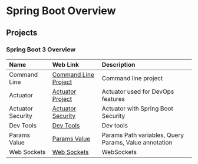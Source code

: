 # Spring Boot Overview

## Projects

### Spring Boot 3 Overview

| Name             | Web Link                                                                   | Description                                      |
|:----------------- |:---------------------------------------------------------------------------|:------------------------------------------------|
| Command Line     | [Command Line Project](spring-boot-command-line)                           | Command line project                            |
| Actuator         | [Actuator Project](spring-boot-actuator)                                   | Actuator used for DevOps features               |
| Actuator Security| [Actuator Security](spring-boot-actuator-security) | Actuator with Spring Boot Security              |
| Dev Tools        | [Dev Tools](spring-boot-dev-tools)                 | Dev tools                                       |
| Params Value     | [Params Value](spring-boot-params-value)           | Params Path variables, Query Params, Value annotation |
| Web Sockets      | [Web Sockets](01-spring-boot-overview/web-socket-semo)                     | WebSockets                                      |
